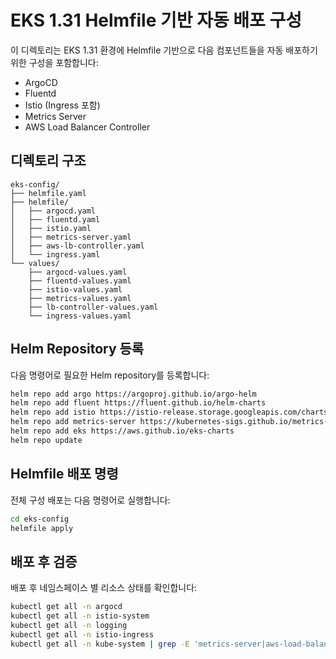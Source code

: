 # EKS 1.31 Helmfile 기반 자동 배포 구성

이 디렉토리는 EKS 1.31 환경에 Helmfile 기반으로 다음 컴포넌트들을 자동 배포하기 위한 구성을 포함합니다:

- ArgoCD
- Fluentd
- Istio (Ingress 포함)
- Metrics Server
- AWS Load Balancer Controller

## 디렉토리 구조

```
eks-config/
├── helmfile.yaml
├── helmfile/
│   ├── argocd.yaml
│   ├── fluentd.yaml
│   ├── istio.yaml
│   ├── metrics-server.yaml
│   ├── aws-lb-controller.yaml
│   └── ingress.yaml
└── values/
    ├── argocd-values.yaml
    ├── fluentd-values.yaml
    ├── istio-values.yaml
    ├── metrics-values.yaml
    ├── lb-controller-values.yaml
    └── ingress-values.yaml
```

## Helm Repository 등록

다음 명령어로 필요한 Helm repository를 등록합니다:

```bash
helm repo add argo https://argoproj.github.io/argo-helm
helm repo add fluent https://fluent.github.io/helm-charts
helm repo add istio https://istio-release.storage.googleapis.com/charts
helm repo add metrics-server https://kubernetes-sigs.github.io/metrics-server/
helm repo add eks https://aws.github.io/eks-charts
helm repo update
```

## Helmfile 배포 명령

전체 구성 배포는 다음 명령어로 실행합니다:

```bash
cd eks-config
helmfile apply
```

## 배포 후 검증

배포 후 네임스페이스 별 리소스 상태를 확인합니다:

```bash
kubectl get all -n argocd
kubectl get all -n istio-system
kubectl get all -n logging
kubectl get all -n istio-ingress
kubectl get all -n kube-system | grep -E 'metrics-server|aws-load-balancer-controller'
```
